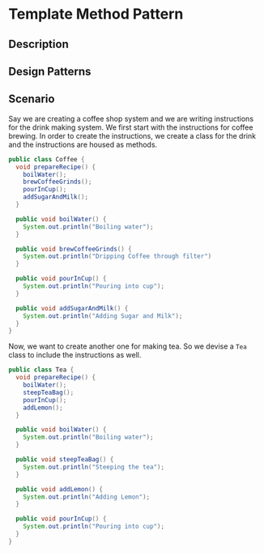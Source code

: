 # Template Method Pattern
## Description


## Design Patterns

## Scenario
Say we are creating a coffee shop system and we are writing instructions for the drink making system. We first start with the instructions for coffee brewing. In order to create the instructions, we create a class for the drink and the instructions are housed as methods. 

```java
public class Coffee {
  void prepareRecipe() {
    boilWater();
    brewCoffeeGrinds();
    pourInCup();
    addSugarAndMilk();
  }

  public void boilWater() {
    System.out.println("Boiling water");
  }

  public void brewCoffeeGrinds() { 
    System.out.println("Dripping Coffee through filter")
  }

  public void pourInCup() {
    System.out.println("Pouring into cup");
  }

  public void addSugarAndMilk() {
    System.out.println("Adding Sugar and Milk");
  }
}
```

Now, we want to create another one for making tea. So we devise a `Tea` class to include the instructions as well.

```java
public class Tea {
  void prepareRecipe() {
    boilWater();
    steepTeaBag();
    pourInCup();
    addLemon();
  }

  public void boilWater() {
    System.out.println("Boiling water");
  }

  public void steepTeaBag() {
    System.out.println("Steeping the tea");
  }

  public void addLemon() {
    System.out.println("Adding Lemon");
  }

  public void pourInCup() {
    System.out.println("Pouring into cup");
  }
}
```